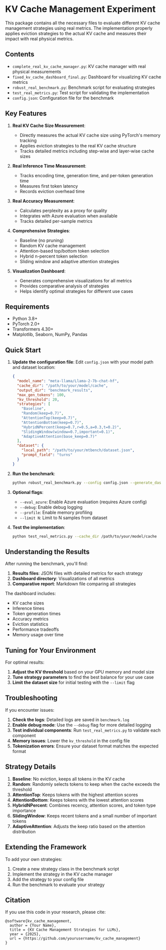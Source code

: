 # KV Cache Management Experiment

This package contains all the necessary files to evaluate different KV cache management strategies using real metrics. The implementation properly applies eviction strategies to the actual KV cache and measures their impact with real physical metrics.

## Contents

- `complete_real_kv_cache_manager.py`: KV cache manager with real physical measurements
- `fixed_kv_cache_dashboard_final.py`: Dashboard for visualizing KV cache metrics
- `robust_real_benchmark.py`: Benchmark script for evaluating strategies
- `test_real_metrics.py`: Test script for validating the implementation
- `config.json`: Configuration file for the benchmark

## Key Features

1. **Real KV Cache Size Measurement**:
   - Directly measures the actual KV cache size using PyTorch's memory tracking
   - Applies eviction strategies to the real KV cache structure
   - Tracks detailed metrics including step-wise and layer-wise cache sizes

2. **Real Inference Time Measurement**:
   - Tracks encoding time, generation time, and per-token generation time
   - Measures first token latency
   - Records eviction overhead time

3. **Real Accuracy Measurement**:
   - Calculates perplexity as a proxy for quality
   - Integrates with Azure evaluation when available
   - Tracks detailed per-sample metrics

4. **Comprehensive Strategies**:
   - Baseline (no pruning)
   - Random KV cache management
   - Attention-based top/bottom token selection
   - Hybrid n-percent token selection
   - Sliding window and adaptive attention strategies

5. **Visualization Dashboard**:
   - Generates comprehensive visualizations for all metrics
   - Provides comparative analysis of strategies
   - Helps identify optimal strategies for different use cases

## Requirements

- Python 3.8+
- PyTorch 2.0+
- Transformers 4.30+
- Matplotlib, Seaborn, NumPy, Pandas

## Quick Start

1. **Update the configuration file**:
   Edit `config.json` with your model path and dataset location:
   ```json
   {
     "model_name": "meta-llama/Llama-2-7b-chat-hf",
     "cache_dir": "/path/to/your/model/cache",
     "output_dir": "benchmark_results",
     "max_gen_tokens": 100,
     "kv_threshold": 20,
     "strategies": [
       "Baseline",
       "Random(keep=0.7)",
       "AttentionTop(keep=0.7)",
       "AttentionBottom(keep=0.7)",
       "HybridNPercent(keep=0.7,r=0.5,a=0.3,t=0.2)",
       "SlidingWindow(window=0.7,important=0.1)",
       "AdaptiveAttention(base_keep=0.7)"
     ],
     "dataset": {
       "local_path": "/path/to/your/mtbench/dataset.json",
       "prompt_field": "turns"
     }
   }
   ```

2. **Run the benchmark**:
   ```bash
   python robust_real_benchmark.py --config config.json --generate_dashboard
   ```

3. **Optional flags**:
   - `--eval_azure`: Enable Azure evaluation (requires Azure config)
   - `--debug`: Enable debug logging
   - `--profile`: Enable memory profiling
   - `--limit N`: Limit to N samples from dataset

4. **Test the implementation**:
   ```bash
   python test_real_metrics.py --cache_dir /path/to/your/model/cache
   ```

## Understanding the Results

After running the benchmark, you'll find:

1. **Results files**: JSON files with detailed metrics for each strategy
2. **Dashboard directory**: Visualizations of all metrics
3. **Comparative report**: Markdown file comparing all strategies

The dashboard includes:
- KV cache sizes
- Inference times
- Token generation times
- Accuracy metrics
- Eviction statistics
- Performance tradeoffs
- Memory usage over time

## Tuning for Your Environment

For optimal results:

1. **Adjust the KV threshold** based on your GPU memory and model size
2. **Tune strategy parameters** to find the best balance for your use case
3. **Limit the dataset size** for initial testing with the `--limit` flag

## Troubleshooting

If you encounter issues:

1. **Check the logs**: Detailed logs are saved in `benchmark.log`
2. **Enable debug mode**: Use the `--debug` flag for more detailed logging
3. **Test individual components**: Run `test_real_metrics.py` to validate each component
4. **Memory issues**: Lower the `kv_threshold` in the config file
5. **Tokenization errors**: Ensure your dataset format matches the expected format

## Strategy Details

1. **Baseline**: No eviction, keeps all tokens in the KV cache
2. **Random**: Randomly selects tokens to keep when the cache exceeds the threshold
3. **AttentionTop**: Keeps tokens with the highest attention scores
4. **AttentionBottom**: Keeps tokens with the lowest attention scores
5. **HybridNPercent**: Combines recency, attention scores, and token type importance
6. **SlidingWindow**: Keeps recent tokens and a small number of important tokens
7. **AdaptiveAttention**: Adjusts the keep ratio based on the attention distribution

## Extending the Framework

To add your own strategies:

1. Create a new strategy class in the benchmark script
2. Implement the strategy in the KV cache manager
3. Add the strategy to your config file
4. Run the benchmark to evaluate your strategy

## Citation

If you use this code in your research, please cite:

```
@software{kv_cache_management,
  author = {Your Name},
  title = {KV Cache Management Strategies for LLMs},
  year = {2025},
  url = {https://github.com/yourusername/kv_cache_management}
}
```

